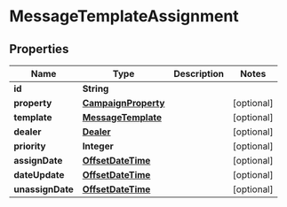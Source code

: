 # MessageTemplateAssignment

## Properties
Name | Type | Description | Notes
------------ | ------------- | ------------- | -------------
**id** | **String** |  | 
**property** | [**CampaignProperty**](CampaignProperty.md) |  |  [optional]
**template** | [**MessageTemplate**](MessageTemplate.md) |  |  [optional]
**dealer** | [**Dealer**](Dealer.md) |  |  [optional]
**priority** | **Integer** |  |  [optional]
**assignDate** | [**OffsetDateTime**](OffsetDateTime.md) |  |  [optional]
**dateUpdate** | [**OffsetDateTime**](OffsetDateTime.md) |  |  [optional]
**unassignDate** | [**OffsetDateTime**](OffsetDateTime.md) |  |  [optional]
